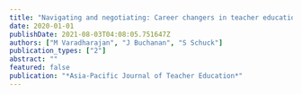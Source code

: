 ```yaml
---
title: "Navigating and negotiating: Career changers in teacher education programmes"
date: 2020-01-01
publishDate: 2021-08-03T04:08:05.751647Z
authors: ["M Varadharajan", "J Buchanan", "S Schuck"]
publication_types: ["2"]
abstract: ""
featured: false
publication: "*Asia-Pacific Journal of Teacher Education*"
---
```


